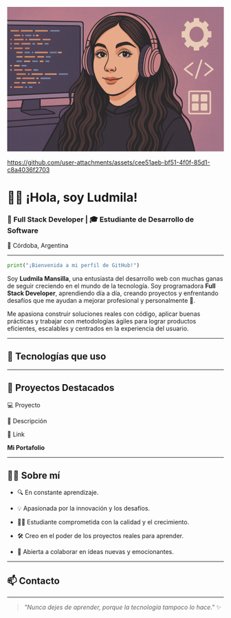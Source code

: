 <!-- Portada -->

 ![image alt](https://github.com/ludmilamansilla/ludmilamansilla/blob/main/banner-ludmila-mansilla.png?raw=true)


https://github.com/user-attachments/assets/cee51aeb-bf51-4f0f-85d1-c8a4036f2703




# 👩‍💻 ¡Hola, soy Ludmila!

### 💫 Full Stack Developer | 🎓 Estudiante de Desarrollo de Software  
📍 Córdoba, Argentina

---

```python
print("¡Bienvenida a mi perfil de GitHub!")

```

Soy **Ludmila Mansilla**, una entusiasta del desarrollo web con muchas ganas de seguir creciendo en el mundo de la tecnología. Soy programadora **Full Stack Developer**, aprendiendo día a día, creando proyectos y enfrentando desafíos que me ayudan a mejorar profesional y personalmente 🚀.

Me apasiona construir soluciones reales con código, aplicar buenas prácticas y trabajar con metodologías ágiles para lograr productos eficientes, escalables y centrados en la experiencia del usuario.

----------

## 🌟 Tecnologías que uso

----------

## 📁 Proyectos Destacados

💻 Proyecto

📝 Descripción

🔗 Link



**Mi Portafolio**




----------

## 👩‍💻 Sobre mí

-   🔍 En constante aprendizaje.
    
-   💡 Apasionada por la innovación y los desafíos.
    
-   👩‍💻 Estudiante comprometida con la calidad y el crecimiento.
    
-   🛠️ Creo en el poder de los proyectos reales para aprender.
    
-   🤝 Abierta a colaborar en ideas nuevas y emocionantes.
    

----------

## 📫 Contacto


    
---

> _"Nunca dejes de aprender, porque la tecnología tampoco lo hace."_ ✨

